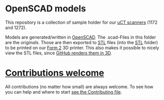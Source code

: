 # OpenSCAD models

This repository is a collection of sample holder for our [uCT scanners](http://bruker-microct.com/products/all_products.htm) (1172 and 1272).

Models are generated/written in [OpenSCAD](http://www.openscad.org/).
The .scad-Files in this folder are the *originals*.
Those are then exported to [STL](https://en.wikipedia.org/wiki/STL_(file_format)) files (into the [STL](STL) folder) to be printed on our [Form 2](http://formlabs.com/products/3d-printers/form-2/) 3D printer.
This also makes it possible to nicely view the STL files, since [GitHub renders them in 3D](https://github.com/blog/1465-stl-file-viewing).

# [Contributions welcome](http://contributionswelcome.org/)

All contributions (no matter how small) are always welcome.
To see how you can help and where to start [see the Contributing file](CONTRIBUTING.md).
